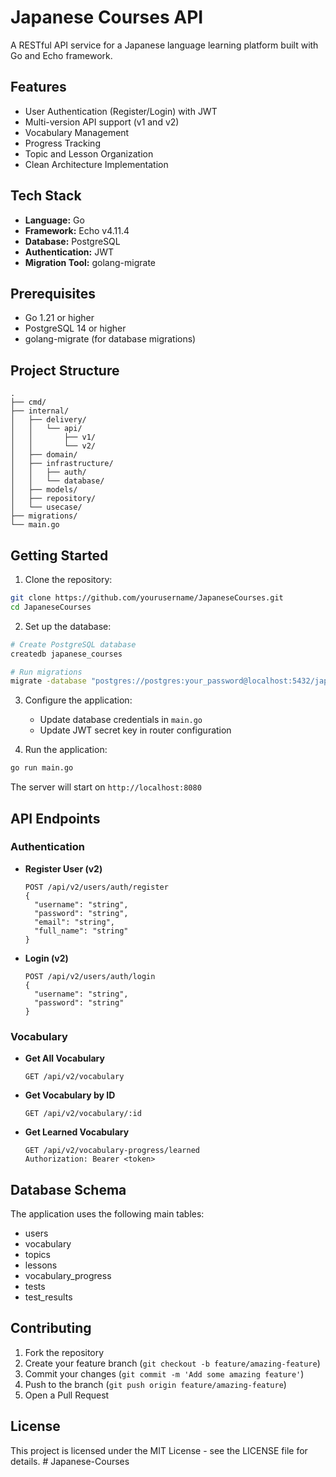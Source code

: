 # Japanese Courses API

A RESTful API service for a Japanese language learning platform built with Go and Echo framework.

## Features

- User Authentication (Register/Login) with JWT
- Multi-version API support (v1 and v2)
- Vocabulary Management
- Progress Tracking
- Topic and Lesson Organization
- Clean Architecture Implementation

## Tech Stack

- **Language:** Go
- **Framework:** Echo v4.11.4
- **Database:** PostgreSQL
- **Authentication:** JWT
- **Migration Tool:** golang-migrate

## Prerequisites

- Go 1.21 or higher
- PostgreSQL 14 or higher
- golang-migrate (for database migrations)

## Project Structure

```
.
├── cmd/
├── internal/
│   ├── delivery/
│   │   └── api/
│   │       ├── v1/
│   │       └── v2/
│   ├── domain/
│   ├── infrastructure/
│   │   ├── auth/
│   │   └── database/
│   ├── models/
│   ├── repository/
│   └── usecase/
├── migrations/
└── main.go
```

## Getting Started

1. Clone the repository:
```bash
git clone https://github.com/yourusername/JapaneseCourses.git
cd JapaneseCourses
```

2. Set up the database:
```bash
# Create PostgreSQL database
createdb japanese_courses

# Run migrations
migrate -database "postgres://postgres:your_password@localhost:5432/japanese_courses?sslmode=disable" -path migrations up
```

3. Configure the application:
   - Update database credentials in `main.go`
   - Update JWT secret key in router configuration

4. Run the application:
```bash
go run main.go
```

The server will start on `http://localhost:8080`

## API Endpoints

### Authentication

- **Register User (v2)**
  ```
  POST /api/v2/users/auth/register
  {
    "username": "string",
    "password": "string",
    "email": "string",
    "full_name": "string"
  }
  ```

- **Login (v2)**
  ```
  POST /api/v2/users/auth/login
  {
    "username": "string",
    "password": "string"
  }
  ```

### Vocabulary

- **Get All Vocabulary**
  ```
  GET /api/v2/vocabulary
  ```

- **Get Vocabulary by ID**
  ```
  GET /api/v2/vocabulary/:id
  ```

- **Get Learned Vocabulary**
  ```
  GET /api/v2/vocabulary-progress/learned
  Authorization: Bearer <token>
  ```

## Database Schema

The application uses the following main tables:
- users
- vocabulary
- topics
- lessons
- vocabulary_progress
- tests
- test_results

## Contributing

1. Fork the repository
2. Create your feature branch (`git checkout -b feature/amazing-feature`)
3. Commit your changes (`git commit -m 'Add some amazing feature'`)
4. Push to the branch (`git push origin feature/amazing-feature`)
5. Open a Pull Request

## License

This project is licensed under the MIT License - see the LICENSE file for details. # Japanese-Courses
